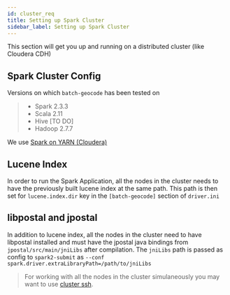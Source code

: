 ```yaml
---
id: cluster_req
title: Setting up Spark Cluster
sidebar_label: Setting up Spark Cluster
---
```


This section will get you up and running on a distributed cluster (like Cloudera CDH)

## Spark Cluster Config

Versions on which `batch-geocode` has been tested on
> - Spark 2.3.3
> - Scala 2.11
> - Hive [TO DO]
> - Hadoop 2.7.7

We use [Spark on YARN (Cloudera)](https://docs.cloudera.com/documentation/enterprise/5-13-x/topics/cdh_ig_running_spark_on_yarn.html)


## Lucene Index

In order to run the Spark Application, all the nodes in the cluster needs to have the previously built lucene index at the same path. This path is then set for `lucene.index.dir` key in the `[batch-geocode]` section of `driver.ini`

## libpostal and jpostal

In addition to lucene index, all the nodes in the cluster need to have libpostal installed and must have the jpostal java bindings from `jpostal/src/main/jniLibs` after compilation. The `jniLibs` path is passed as config to `spark2-submit` as `--conf spark.driver.extraLibraryPath=/path/to/jniLibs`

> For working with all the nodes in the cluster simulaneously you may want to use [cluster ssh](https://github.com/duncs/clusterssh).
